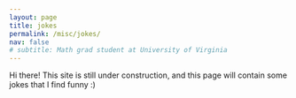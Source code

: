 ```yaml
---
layout: page
title: jokes 
permalink: /misc/jokes/
nav: false
# subtitle: Math grad student at University of Virginia
---
```


Hi there! This site is still under construction, and this page will contain some jokes that I find funny :) 
